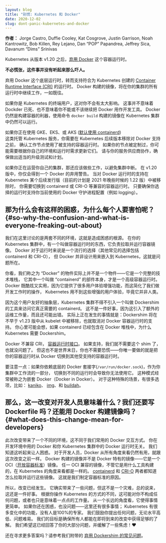 ```yaml
---
layout: blog
title: "别慌: Kubernetes 和 Docker"
date: 2020-12-02
slug: dont-panic-kubernetes-and-docker
---
```

<!-- 
layout: blog
title: "Don't Panic: Kubernetes and Docker"
date: 2020-12-02
slug: dont-panic-kubernetes-and-docker
-->

**作者：** Jorge Castro, Duffie Cooley, Kat Cosgrove, Justin Garrison, Noah Kantrowitz, Bob Killen, Rey Lejano, Dan “POP” Papandrea, Jeffrey Sica, Davanum “Dims” Srinivas

<!-- 
Kubernetes is [deprecating
Docker](https://github.com/kubernetes/kubernetes/blob/master/CHANGELOG/CHANGELOG-1.20.md#deprecation)
as a container runtime after v1.20.
-->
Kubernetes 从版本 v1.20 之后，[弃用 Docker](https://github.com/kubernetes/kubernetes/blob/master/CHANGELOG/CHANGELOG-1.20.md#deprecation)
这个容器运行时。

<!-- 
**You do not need to panic. It’s not as dramatic as it sounds.**
-->
**不必慌张，这件事并没有听起来那么吓人。**

<!-- 
TL;DR Docker as an underlying runtime is being deprecated in favor of runtimes
that use the [Container Runtime Interface (CRI)](https://kubernetes.io/blog/2016/12/container-runtime-interface-cri-in-kubernetes/)
created for Kubernetes. Docker-produced images will continue to work in your
cluster with all runtimes, as they always have.
-->
弃用 Docker 这个底层运行时，转而支持符合为 Kubernetes 创建的
[Container Runtime Interface (CRI)](https://kubernetes.io/blog/2016/12/container-runtime-interface-cri-in-kubernetes/)
的运行时。
Docker 构建的镜像，将在你的集群的所有运行时中继续工作，一如既往。

<!-- 
If you’re an end-user of Kubernetes, not a whole lot will be changing for you.
This doesn’t mean the death of Docker, and it doesn’t mean you can’t, or
shouldn’t, use Docker as a development tool anymore. Docker is still a useful
tool for building containers, and the images that result from running `docker
build` can still run in your Kubernetes cluster. 
--> 
如果你是 Kubernetes 的终端用户，这对你不会有太大影响。
这事并不意味着 Dockder 已死、也不意味着你不能或不该继续把 Docker 用作开发工具。
Docker 仍然是构建容器的利器，使用命令 `docker build` 构建的镜像在 Kubernetes 集群中仍然可以运行。

<!-- 
If you’re using a managed Kubernetes service like GKE, EKS, or AKS (which [defaults to containerd](https://github.com/Azure/AKS/releases/tag/2020-11-16)) you will need to
make sure your worker nodes are using a supported container runtime before
Docker support is removed in a future version of Kubernetes. If you have node
customizations you may need to update them based on your environment and runtime
requirements. Please work with your service provider to ensure proper upgrade
testing and planning. 
-->
如果你正在使用 GKE、EKS、或 AKS 
([默认使用 containerd](https://github.com/Azure/AKS/releases/tag/2020-11-16))  
这类托管 Kubernetes 服务，你需要在 Kubernetes 后续版本移除对 Docker 支持之前，
确认工作节点使用了被支持的容器运行时。
如果你的节点被定制过，你可能需要根据你自己的环境和运行时需求更新它们。
请与你的服务供应商协作，确保做出适当的升级测试和计划。

<!-- 
If you’re rolling your own clusters, you will also need to make changes to avoid
your clusters breaking. At v1.20, you will get a deprecation warning for Docker.
When Docker runtime support is removed in a future release (currently planned
for the 1.22 release in late 2021) of Kubernetes it will no longer be supported
and you will need to switch to one of the other compliant container runtimes,
like containerd or CRI-O. Just make sure that the runtime you choose supports
the docker daemon configurations you currently use (e.g. logging).
-->
如果你正在运营你自己的集群，那还应该做些工作，以避免集群中断。
在 v1.20 版中，你仅会得到一个 Docker 的弃用警告。
当对 Docker 运行时的支持在 Kubernetes 某个后续发行版（目前的计划是 2021 年晚些时候的 1.22 版）中被移除时，
你需要切换到 containerd 或 CRI-O 等兼容的容器运行时。
只要确保你选择的运行时支持你当前使用的 Docker 守护进程配置（例如 logging）。

<!-- 
## So why the confusion and what is everyone freaking out about?
-->
## 那为什么会有这样的困惑，为什么每个人要害怕呢？{#so-why-the-confusion-and-what-is-everyone-freaking-out-about}

<!-- 
We’re talking about two different environments here, and that’s creating
confusion. Inside of your Kubernetes cluster, there’s a thing called a container
runtime that’s responsible for pulling and running your container images. Docker
is a popular choice for that runtime (other common options include containerd
and CRI-O), but Docker was not designed to be embedded inside Kubernetes, and
that causes a problem. 
-->
我们在这里讨论的是两套不同的环境，这就是造成困惑的根源。
在你的 Kubernetes 集群中，有一个叫做容器运行时的东西，它负责拉取并运行容器镜像。
Docker 对于运行时来说是一个流行的选择（其他常见的选择包括 containerd 和 CRI-O），
但 Docker 并非设计用来嵌入到 Kubernetes，这就是问题所在。

<!-- 
You see, the thing we call “Docker” isn’t actually one thing&mdash;it’s an entire
tech stack, and one part of it is a thing called “containerd,” which is a
high-level container runtime by itself. Docker is cool and useful because it has
a lot of UX enhancements that make it really easy for humans to interact with
while we’re doing development work, but those UX enhancements aren’t necessary
for Kubernetes, because it isn’t a human. 
-->
你看，我们称之为 “Docker” 的物件实际上并不是一个物件——它是一个完整的技术堆栈，
它其中一个叫做 “containerd” 的部件本身，才是一个高级容器运行时。
Docker 既酷炫又实用，因为它提供了很多用户体验增强功能，而这简化了我们做开发工作时的操作，
Kubernetes 用不到这些增强的用户体验，毕竟它并非人类。

<!-- 
As a result of this human-friendly abstraction layer, your Kubernetes cluster
has to use another tool called Dockershim to get at what it really needs, which
is containerd. That’s not great, because it gives us another thing that has to
be maintained and can possibly break. What’s actually happening here is that
Dockershim is being removed from Kubelet as early as v1.23 release, which
removes support for Docker as a container runtime as a result. You might be
thinking to yourself, but if containerd is included in the Docker stack, why
does Kubernetes need the Dockershim?
-->
因为这个用户友好的抽象层，Kubernetes 集群不得不引入一个叫做 Dockershim 的工具来访问它真正需要的 containerd。
这不是一件好事，因为这引入了额外的运维工作量，而且还可能出错。
实际上正在发生的事情就是：Dockershim 将在不早于 v1.23 版中从 kubelet 中被移除，也就取消对 Docker 容器运行时的支持。
你心里可能会想，如果 containerd 已经包含在 Docker 堆栈中，为什么 Kubernetes 需要 Dockershim。

<!-- 
Docker isn’t compliant with CRI, the [Container Runtime Interface](https://kubernetes.io/blog/2016/12/container-runtime-interface-cri-in-kubernetes/).
If it were, we wouldn’t need the shim, and this wouldn’t be a thing. But it’s
not the end of the world, and you don’t need to panic&mdash;you just need to change
your container runtime from Docker to another supported container runtime.
-->
Docker 不兼容 CRI，
[容器运行时接口](https://kubernetes.io/blog/2016/12/container-runtime-interface-cri-in-kubernetes/)。
如果支持，我们就不需要这个 shim 了，也就没问题了。
但这也不是世界末日，你也不需要恐慌——你唯一要做的就是把你的容器运行时从 Docker 切换到其他受支持的容器运行时。

<!-- 
One thing to note: If you are relying on the underlying docker socket
(`/var/run/docker.sock`) as part of a workflow within your cluster today, moving
to a different runtime will break your ability to use it. This pattern is often
called Docker in Docker. There are lots of options out there for this specific
use case including things like
[kaniko](https://github.com/GoogleContainerTools/kaniko),
[img](https://github.com/genuinetools/img), and
[buildah](https://github.com/containers/buildah). 
-->
要注意一点：如果你依赖底层的 Docker 套接字(`/var/run/docker.sock`)，作为你集群中工作流的一部分，
切换到不同的运行时会导致你无法使用它。
这种模式经常被称之为嵌套 Docker（Docker in Docker）。
对于这种特殊的场景，有很多选项，比如：
[kaniko](https://github.com/GoogleContainerTools/kaniko)、
[img](https://github.com/genuinetools/img)、和
[buildah](https://github.com/containers/buildah)。

<!-- 
## What does this change mean for developers, though? Do we still write Dockerfiles? Do we still build things with Docker?
-->
## 那么，这一改变对开发人员意味着什么？我们还要写 Dockerfile 吗？还能用 Docker 构建镜像吗？{#what-does-this-change-mean-for-developers}

<!-- 
This change addresses a different environment than most folks use to interact
with Docker. The Docker installation you’re using in development is unrelated to
the Docker runtime inside your Kubernetes cluster. It’s confusing, we understand.
As a developer, Docker is still useful to you in all the ways it was before this
change was announced. The image that Docker produces isn’t really a
Docker-specific image&mdash;it’s an OCI ([Open Container Initiative](https://opencontainers.org/)) image. 
Any OCI-compliant image, regardless of the tool you use to build it, will look
the same to Kubernetes. Both [containerd](https://containerd.io/) and
[CRI-O](https://cri-o.io/) know how to pull those images and run them. This is
why we have a standard for what containers should look like.
-->
此次改变带来了一个不同的环境，这不同于我们常用的 Docker 交互方式。
你在开发环境中用的 Docker 和你 Kubernetes 集群中的 Docker 运行时无关。
我们知道这听起来让人困惑。
对于开发人员，Docker 从所有角度来看仍然有用，就跟这次改变之前一样。
Docker 构建的镜像并不是 Docker 特有的镜像——它是一个
OCI（[开放容器标准](https://opencontainers.org/)）镜像。
任一 OCI 兼容的镜像，不管它是用什么工具构建的，在 Kubernetes 的角度来看都是一样的。
[containerd](https://containerd.io/) 和
[CRI-O](https://cri-o.io/)
两者都知道怎么拉取并运行这些镜像。
这就是我们制定容器标准的原因。

<!-- 
So, this change is coming. It’s going to cause issues for some, but it isn’t
catastrophic, and generally it’s a good thing. Depending on how you interact
with Kubernetes, this could mean nothing to you, or it could mean a bit of work.
In the long run, it’s going to make things easier. If this is still confusing
for you, that’s okay&mdash;there’s a lot going on here; Kubernetes has a lot of
moving parts, and nobody is an expert in 100% of it. We encourage any and all
questions regardless of experience level or complexity! Our goal is to make sure
everyone is educated as much as possible on the upcoming changes. We hope
this has answered most of your questions and soothed some anxieties! ❤️
-->
所以，改变已经发生。
它确实带来了一些问题，但这不是一个灾难，总的说来，这还是一件好事。
根据你操作 Kubernetes 的方式的不同，这可能对你不构成任何问题，或者也只是意味着一点点的工作量。
从一个长远的角度看，它使得事情更简单。
如果你还在困惑，也没问题——这里还有很多事情；
Kubernetes 有很多变化中的功能，没有人是100%的专家。
我们鼓励你提出任何问题，无论水平高低、问题难易。
我们的目标是确保所有人都能在即将到来的改变中获得足够的了解。
我们希望这已经回答了你的大部分问题，并缓解了一些焦虑！❤️

<!-- 
Looking for more answers? Check out our accompanying [Dockershim Deprecation FAQ](/blog/2020/12/02/dockershim-faq/).
-->
还在寻求更多答案吗？请参考我们附带的
[弃用 Dockershim 的常见问题](/zh/blog/2020/12/02/dockershim-faq/)。
